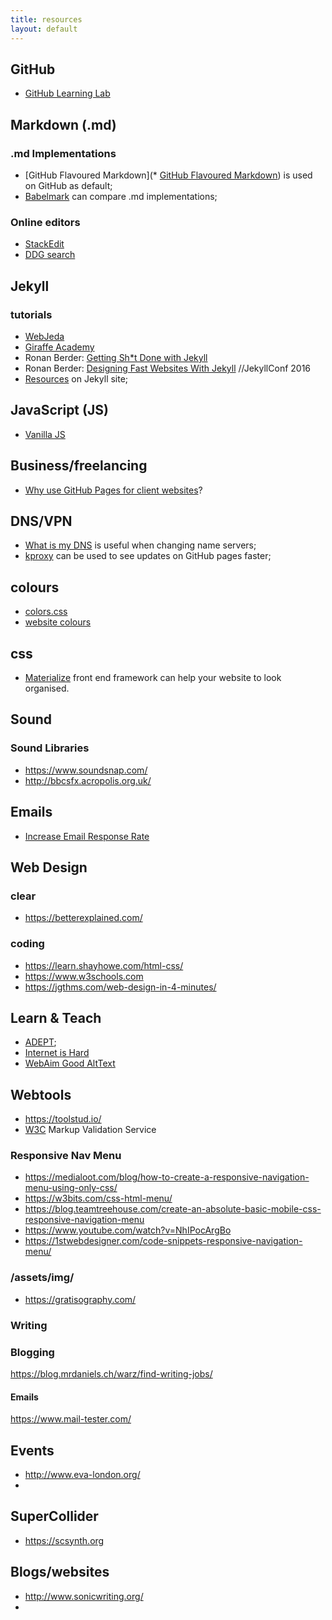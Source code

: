 ```yaml
---
title: resources
layout: default
---
```


## GitHub
- [GitHub Learning Lab](https://lab.github.com/)

## Markdown (.md)

### .md Implementations
- [GitHub Flavoured Markdown](* [GitHub Flavoured Markdown](https://guides.github.com/features/mastering-markdown/)) is used on GitHub as default;
- [Babelmark](https://babelmark.github.io/) can compare .md implementations;

### Online editors
- [StackEdit](https://stackedit.io/)
- [DDG search](https://duckduckgo.com/?q=online+markdown+editor&t=brave&ia=web)

## Jekyll
### tutorials
- [WebJeda](https://www.youtube.com/channel/UCbOO7d0vVo0kIrkd7m32irg)
- [Giraffe Academy](https://www.youtube.com/watch?v=T1itpPvFWHI&list=PLLAZ4kZ9dFpOPV5C5Ay0pHaa0RJFhcmcB)
- Ronan Berder: [Getting Sh*t Done with Jekyll](https://www.youtube.com/watch?v=No7dtPtbtcE)
- Ronan Berder: [Designing Fast Websites With Jekyll](https://www.youtube.com/watch?v=TteAQq25_Ns) //JekyllConf 2016
- [Resources](https://jekyllrb.com/resources/) on Jekyll site;

## JavaScript (JS)
- [Vanilla JS](http://vanilla-js.com/)

## Business/freelancing
- [Why use GitHub Pages for client websites](https://www.hadoop360.datasciencecentral.com/blog/cloudfare-and-github-pages)?

## DNS/VPN
- [What is my DNS](https://www.whatsmydns.net/) is useful when changing name servers;
- [kproxy](kproxy.com) can be used to see updates on GitHub pages faster;

## colours
- [colors.css](https://clrs.cc)
- [website colours](https://www.websitebuilderexpert.com/designing-websites/how-to-choose-color-for-your-website/)

## css
* [Materialize](https://materializecss.com/) front end framework can help your website to look organised.

## Sound
### Sound Libraries
- https://www.soundsnap.com/
- http://bbcsfx.acropolis.org.uk/

## Emails
- [Increase Email Response Rate](https://www.soundsnap.com/)

## Web Design
### clear
- https://betterexplained.com/

### coding
- https://learn.shayhowe.com/html-css/
- https://www.w3schools.com
- https://jgthms.com/web-design-in-4-minutes/

## Learn & Teach
- [ADEPT](https://betterexplained.com/articles/adept-method/);
- [Internet is Hard](https://internetingishard.com/)
- [WebAim Good AltText](https://webaim.org/techniques/alttext/)

## Webtools
- https://toolstud.io/
- [W3C](https://validator.w3.org/) Markup Validation Service

### Responsive Nav Menu
- https://medialoot.com/blog/how-to-create-a-responsive-navigation-menu-using-only-css/
- https://w3bits.com/css-html-menu/
- https://blog.teamtreehouse.com/create-an-absolute-basic-mobile-css-responsive-navigation-menu
- https://www.youtube.com/watch?v=NhIPocArgBo
- https://1stwebdesigner.com/code-snippets-responsive-navigation-menu/

### /assets/img/
- https://gratisography.com/

### Writing
### Blogging
https://blog.mrdaniels.ch/warz/find-writing-jobs/
#### Emails
https://www.mail-tester.com/

## Events
- http://www.eva-london.org/
-

## SuperCollider
- https://scsynth.org

## Blogs/websites
- http://www.sonicwriting.org/
-
